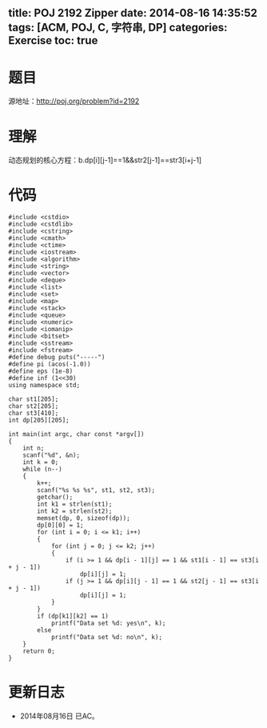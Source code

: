 title: POJ 2192 Zipper
date: 2014-08-16 14:35:52
tags: [ACM, POJ, C, 字符串, DP]
categories: Exercise
toc: true
---
# 题目
源地址：http://poj.org/problem?id=2192

# 理解
动态规划的核心方程：b.dp[i][j-1]==1&&str2[j-1]==str3[i+j-1]

<!-- more -->

# 代码
```
#include <cstdio>
#include <cstdlib>
#include <cstring>
#include <cmath>
#include <ctime>
#include <iostream>
#include <algorithm>
#include <string>
#include <vector>
#include <deque>
#include <list>
#include <set>
#include <map>
#include <stack>
#include <queue>
#include <numeric>
#include <iomanip>
#include <bitset>
#include <sstream>
#include <fstream>
#define debug puts("-----")
#define pi (acos(-1.0))
#define eps (1e-8)
#define inf (1<<30)
using namespace std;

char st1[205];
char st2[205];
char st3[410];
int dp[205][205];

int main(int argc, char const *argv[])
{
    int n;
    scanf("%d", &n);
    int k = 0;
    while (n--)
    {
        k++;
        scanf("%s %s %s", st1, st2, st3);
        getchar();
        int k1 = strlen(st1);
        int k2 = strlen(st2);
        memset(dp, 0, sizeof(dp));
        dp[0][0] = 1;
        for (int i = 0; i <= k1; i++)
        {
            for (int j = 0; j <= k2; j++)
            {
                if (i >= 1 && dp[i - 1][j] == 1 && st1[i - 1] == st3[i + j - 1])
                    dp[i][j] = 1;
                if (j >= 1 && dp[i][j - 1] == 1 && st2[j - 1] == st3[i + j - 1])
                    dp[i][j] = 1;
            }
        }
        if (dp[k1][k2] == 1)
            printf("Data set %d: yes\n", k);
        else
            printf("Data set %d: no\n", k);
    }
    return 0;
}
```

# 更新日志
- 2014年08月16日 已AC。